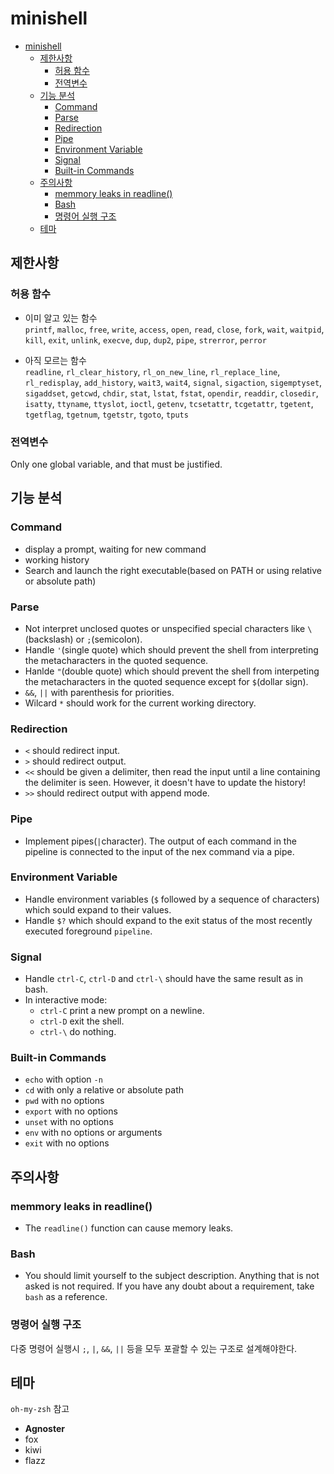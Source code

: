 # minishell

- [minishell](#minishell)
  - [제한사항](#제한사항)
    - [허용 함수](#허용-함수)
    - [전역변수](#전역변수)
  - [기능 분석](#기능-분석)
    - [Command](#command)
    - [Parse](#parse)
    - [Redirection](#redirection)
    - [Pipe](#pipe)
    - [Environment Variable](#environment-variable)
    - [Signal](#signal)
    - [Built-in Commands](#built-in-commands)
  - [주의사항](#주의사항)
    - [memmory leaks in readline()](#memmory-leaks-in-readline)
    - [Bash](#bash)
    - [명령어 실행 구조](#명령어-실행-구조)
  - [테마](#테마)

## 제한사항

### 허용 함수

* 이미 알고 있는 함수  
`printf`, `malloc`, `free`, `write`, `access`, `open`, `read`, `close`, `fork`, `wait`, `waitpid`, `kill`, `exit`, `unlink`, `execve`, `dup`, `dup2`, `pipe`, `strerror`, `perror`

* 아직 모르는 함수  
`readline`, `rl_clear_history`, `rl_on_new_line`, `rl_replace_line`, `rl_redisplay`, `add_history`, `wait3`, `wait4`, `signal`, `sigaction`, `sigemptyset`, `sigaddset`, `getcwd`, `chdir`, `stat`, `lstat`, `fstat`, `opendir`, `readdir`, `closedir`, `isatty`, `ttyname`, `ttyslot`, `ioctl`, `getenv`, `tcsetattr`, `tcgetattr`, `tgetent`, `tgetflag`, `tgetnum`, ``tgetstr``, `tgoto`, `tputs`

### 전역변수

Only one global variable, and that must be justified.

## 기능 분석

### Command
* display a prompt, waiting for new command
* working history
* Search and launch the right executable(based on PATH or using relative or absolute path)

### Parse

* Not interpret unclosed quotes or unspecified special characters like `\`(backslash) or `;`(semicolon).
* Handle `'`(single quote) which should prevent the shell from interpreting the metacharacters in the quoted sequence.
* Hanlde `"`(double quote) which should prevent the shell from interpeting the metacharacters in the quoted sequence except for `$`(dollar sign).
* `&&`, `||` with parenthesis for priorities.
* Wilcard `*` should work for the current working directory.

### Redirection

* `<` should redirect input.
* `>` should redirect output.
* `<<` should be given a delimiter, then read the input until a line containing the delimiter is seen. However, it doesn't have to update the history!
* `>>` should redirect output with append mode.

### Pipe

* Implement pipes(`|`character). The output of each command in the pipeline is connected to the input of the nex command via a pipe.

### Environment Variable

* Handle environment variables (`$` followed by a sequence of characters) which sould expand to their values.
* Handle `$?` which should expand to the exit status of the most recently executed foreground `pipeline`.

### Signal

* Handle `ctrl-C`, `ctrl-D` and `ctrl-\` should have the same result as in bash.
* In interactive mode:
  * `ctrl-C` print a new prompt on a newline.
  * `ctrl-D` exit the shell.
  * `ctrl-\` do nothing.

### Built-in Commands

* `echo` with option `-n`
* `cd` with only a relative or absolute path
* `pwd` with no options
* `export` with no options
* `unset` with no options
* `env` with no options or arguments
* `exit` with no options

## 주의사항

### memmory leaks in readline()

* The `readline()` function can cause memory leaks.

### Bash

* You should limit yourself to the subject description. Anything that is not asked is not required. If you have any doubt about a requirement, take `bash` as a reference.

### 명령어 실행 구조

다중 명령어 실행시 `;`, `|`, `&&`, `||` 등을 모두 포괄할 수 있는 구조로 설계해야한다.

## 테마

`oh-my-zsh` 참고

* **Agnoster**
* fox
* kiwi
* flazz
